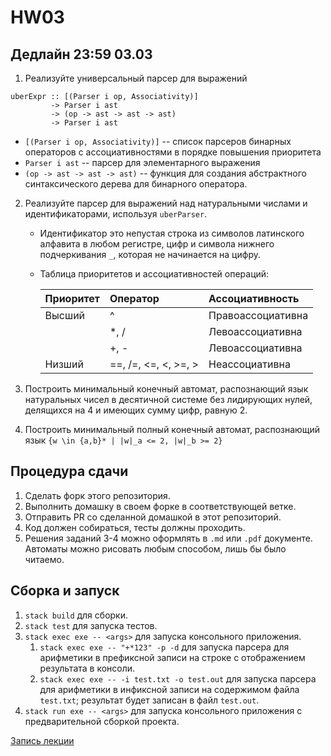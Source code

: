# HW03

## Дедлайн 23:59 03.03

1. Реализуйте универсальный парсер для выражений

```
uberExpr :: [(Parser i op, Associativity)]
         -> Parser i ast
         -> (op -> ast -> ast -> ast)
         -> Parser i ast
```

   * `[(Parser i op, Associativity)]` -- список парсеров бинарных операторов с ассоциативностями в порядке повышения приоритета
   * `Parser i ast` -- парсер для элементарного выражения
   * `(op -> ast -> ast -> ast)` -- функция для создания абстрактного синтаксического дерева для бинарного оператора.

2. Реализуйте парсер для выражений над натуральными числами и идентификаторами, используя `uberParser`.
   * Идентификатор это непустая строка из символов латинского алфавита в любом регистре, цифр и символа нижнего подчеркивания `_`, которая не начинается на цифру.
   * Таблица приоритетов и ассоциативностей операций:

        | Приоритет | Оператор             | Ассоциативность   |
        | :-------- | :------------------- | :---------------- |
        | Высший    | ^                    | Правоассоциативна |
        |           | *, /                 | Левоассоциативна  |
        |           | +, -                 | Левоассоциативна  |
        | Низший    | ==, /=, <=, <, >=, > | Неассоциативна    |

3. Построить минимальный конечный автомат, распознающий язык натуральных чисел в десятичной системе без лидирующих нулей, делящихся на 4 и имеющих сумму цифр, равную 2.

4. Построить минимальный полный конечный автомат, распознающий язык `{w \in {a,b}* | |w|_a <= 2, |w|_b >= 2}`

## Процедура сдачи

1. Сделать форк этого репозитория.
2. Выполнить домашку в своем форке в соответствующей ветке.
3. Отправить PR со сделанной домашкой в этот репозиторий.
4. Код должен собираться, тесты должны проходить.
5. Решения заданий 3-4 можно оформлять в `.md` или `.pdf` документе. Автоматы можно рисовать любым способом, лишь бы было читаемо.

## Сборка и запуск

1. `stack build` для сборки.
2. `stack test` для запуска тестов.
3. `stack exec exe -- <args>` для запуска консольного приложения.
   1. `stack exec exe -- "+*123" -p -d` для запуска парсера для арифметики в префиксной записи на строке с отображением результата в консоли.
   2. `stack exec exe -- -i test.txt -o test.out` для запуска парсера для арифметики в инфиксной записи на содержимом файла `test.txt`; результат будет записан в файл `test.out`.
4. `stack run exe -- <args>` для запуска консольного приложения с предварительной сборкой проекта.

[Запись лекции](https://drive.google.com/file/d/1OFW50lFls7Kkd212Gpui7KlD4-mp5p2w/view?usp=sharing)
